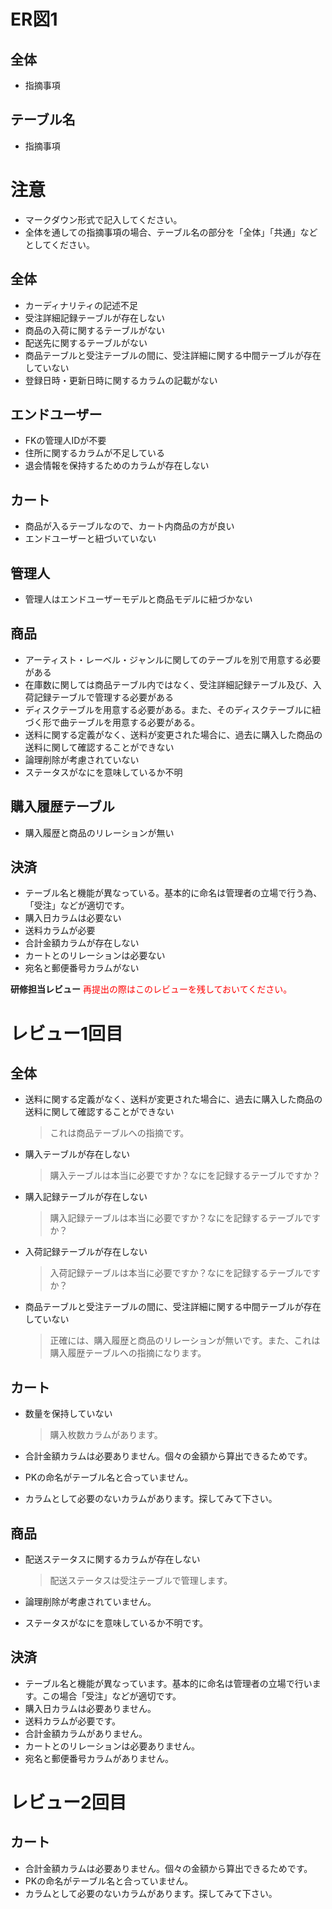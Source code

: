 # ER図1
## 全体
- 指摘事項

## テーブル名
- 指摘事項

# 注意
* マークダウン形式で記入してください。
* 全体を通しての指摘事項の場合、テーブル名の部分を「全体」「共通」などとしてください。

## 全体
- カーディナリティの記述不足
- 受注詳細記録テーブルが存在しない
- 商品の入荷に関するテーブルがない
- 配送先に関するテーブルがない
- 商品テーブルと受注テーブルの間に、受注詳細に関する中間テーブルが存在していない
- 登録日時・更新日時に関するカラムの記載がない

## エンドユーザー
- FKの管理人IDが不要
- 住所に関するカラムが不足している
- 退会情報を保持するためのカラムが存在しない

## カート
- 商品が入るテーブルなので、カート内商品の方が良い
- エンドユーザーと紐づいていない

## 管理人
- 管理人はエンドユーザーモデルと商品モデルに紐づかない

## 商品
- アーティスト・レーベル・ジャンルに関してのテーブルを別で用意する必要がある
- 在庫数に関しては商品テーブル内ではなく、受注詳細記録テーブル及び、入荷記録テーブルで管理する必要がある
- ディスクテーブルを用意する必要がある。また、そのディスクテーブルに紐づく形で曲テーブルを用意する必要がある。
- 送料に関する定義がなく、送料が変更された場合に、過去に購入した商品の送料に関して確認することができない
- 論理削除が考慮されていない
- ステータスがなにを意味しているか不明

## 購入履歴テーブル
- 購入履歴と商品のリレーションが無い

## 決済
- テーブル名と機能が異なっている。基本的に命名は管理者の立場で行う為、「受注」などが適切です。
- 購入日カラムは必要ない
- 送料カラムが必要
- 合計金額カラムが存在しない
- カートとのリレーションは必要ない
- 宛名と郵便番号カラムがない


**研修担当レビュー**
<font color="Red">再提出の際はこのレビューを残しておいてください。</font>

# レビュー1回目

## 全体
- 送料に関する定義がなく、送料が変更された場合に、過去に購入した商品の送料に関して確認することができない
  > これは商品テーブルへの指摘です。

- 購入テーブルが存在しない
  > 購入テーブルは本当に必要ですか？なにを記録するテーブルですか？

- 購入記録テーブルが存在しない
  > 購入記録テーブルは本当に必要ですか？なにを記録するテーブルですか？

- 入荷記録テーブルが存在しない
  > 入荷記録テーブルは本当に必要ですか？なにを記録するテーブルですか？

- 商品テーブルと受注テーブルの間に、受注詳細に関する中間テーブルが存在していない
  > 正確には、購入履歴と商品のリレーションが無いです。また、これは購入履歴テーブルへの指摘になります。


## カート
- 数量を保持していない
  > 購入枚数カラムがあります。

- 合計金額カラムは必要ありません。個々の金額から算出できるためです。
- PKの命名がテーブル名と合っていません。
- カラムとして必要のないカラムがあります。探してみて下さい。


## 商品
- 配送ステータスに関するカラムが存在しない
  > 配送ステータスは受注テーブルで管理します。

- 論理削除が考慮されていません。
- ステータスがなにを意味しているか不明です。


## 決済
- テーブル名と機能が異なっています。基本的に命名は管理者の立場で行います。この場合「受注」などが適切です。
- 購入日カラムは必要ありません。
- 送料カラムが必要です。
- 合計金額カラムがありません。
- カートとのリレーションは必要ありません。
- 宛名と郵便番号カラムがありません。


# レビュー2回目

## カート
- 合計金額カラムは必要ありません。個々の金額から算出できるためです。
- PKの命名がテーブル名と合っていません。
- カラムとして必要のないカラムがあります。探してみて下さい。

